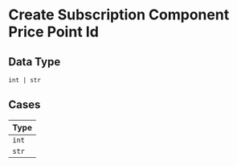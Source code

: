 
# Create Subscription Component Price Point Id

## Data Type

`int | str`

## Cases

| Type |
|  --- |
| `int` |
| `str` |

